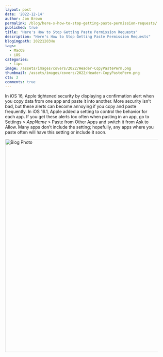 ```yaml
---
layout: post
date: '2022-12-14'
author: Jon Brown
permalink: /blog/here-s-how-to-stop-getting-paste-permission-requests/
published: true
title: "Here's How to Stop Getting Paste Permission Requests"
description: "Here's How to Stop Getting Paste Permission Requests"
blogimgpath: 20221203He
tags:
  - MacOS
  - iOS
categories:
  - tips
image: /assets/images/covers/2022/Header-CopyPastePerm.png
thumbnail: /assets/images/covers/2022/Header-CopyPastePerm.png
cta: 3
comments: true
---
```

In iOS 16, Apple tightened security by displaying a confirmation alert
when you copy data from one app and paste it into another. More security
isn't bad, but these alerts can become annoying if you copy and paste
frequently. In iOS 16.1, Apple added a setting to control the behavior
for each app. If you get these alerts too often when pasting in an app,
go to Settings > *AppName* > Paste from Other Apps and switch it from
Ask to Allow. Many apps don't include the setting; hopefully, any apps
where you paste often will have this setting or include it soon.

<img alt="Blog Photo" src="{{ site.site_cdn }}/assets/images/blog/2022/20221203He/image2.jpeg" class="img-fluid rounded m-2" width="700" />

